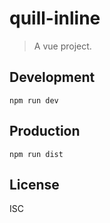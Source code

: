 # quill-inline
> A vue project.

## Development

```shell
npm run dev
```

## Production
```
npm run dist
```

## License
ISC
